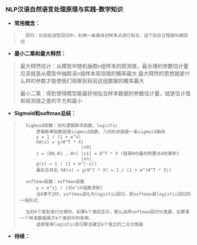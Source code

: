 ### NLP汉语自然语言处理原理与实践-数学知识
- **常用概念：**
>       回归：比如在线性回归中，利用一条直线对样本点进行拟合，这个拟合过程就叫做回归
>
>
>
>



- **最小二乘和最大释然：**
> 最大释然估计：从模型中随机抽取n组样本的观测值，最合理的参数估计量应该就是从模型中抽取该n组样本观测值的概率最大
>  最大释然的思想就是什么样的参数才能使我们观察到目前这组数据的概率最大
>
> 最小二乘：得到使得模型能最好地拟合样本数据的参数估计量，就是估计值和观测值之差的平方和最小
>
>
>


- **Sigmoid和softmax总结：**
>       Sigmoid函数：也叫逻辑斯谛函数，logistic
>           逻辑斯蒂函数就是sigmoid函数，几何形状就是一条sigmoid曲线
>           y = 1 / (1 + e^x)
>           hθ(x) = g(θ^T * X)
>                            |x0|
>           z = [θ0,θ1...θn] |x1| = θ^T * X (就是θ向量的转置与X的乘积)
>                            |xn|
>           g(z) = 1 / (1 + e^(-z))
>           最后合并后 hθ(x) = g(θ^T * X) = 1 / (1 + e^(θ^T * X))
>
>       softmax函数：softmax函数
>           y = e^zj / (对e^zk指数求和)
>           当k等于2时，softmax退化为logistic回归，即softmax是logistic回归的一般形式.
>
>       当对k个类型进行分类时，如果k个类别互斥，那么选择softmax回归分类器，如果某一个样本数据属于k个类别中的多种，
>           选择使用logistic回归算法建立k个独立的二元分类器
>

- **待续：**

